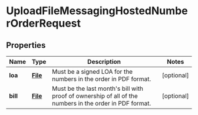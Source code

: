 # UploadFileMessagingHostedNumberOrderRequest

## Properties
Name | Type | Description | Notes
------------ | ------------- | ------------- | -------------
**loa** | [**File**](File.md) | Must be a signed LOA for the numbers in the order in PDF format. |  [optional]
**bill** | [**File**](File.md) | Must be the last month&#x27;s bill with proof of ownership of all of the numbers in the order in PDF format. |  [optional]
